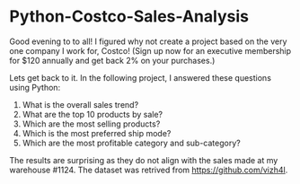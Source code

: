 # Python-Costco-Sales-Analysis

Good evening to to all! I figured why not create a project based on the very one company I work for, Costco! (Sign up now for an executive membership for $120 annually and get back 2% on your purchases.) 

Lets get back to it. In the following project, I answered these questions using Python: 

1. What is the overall sales trend?
2. What are the top 10 products by sale?
3. Which are the most selling products?
4. Which is the most preferred ship mode?
5. Which are the most profitable category and sub-category?

The results are surprising as they do not align with the sales made at my warehouse #1124. The dataset was retrived from https://github.com/vizh4l.  
